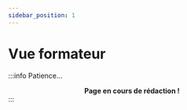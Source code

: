 ```yaml
---
sidebar_position: 1
---
```


# Vue formateur

:::info Patience...
**<center>Page en cours de rédaction !</center>**
:::
